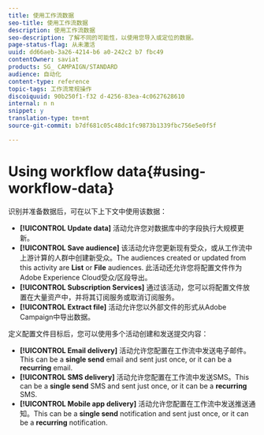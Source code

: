```yaml
---
title: 使用工作流数据
seo-title: 使用工作流数据
description: 使用工作流数据
seo-description: 了解不同的可能性，以使用您导入或定位的数据。
page-status-flag: 从未激活
uuid: dd66aeb-3a26-4214-b6 a0-242c2 b7 fbc49
contentOwner: saviat
products: SG_ CAMPAIGN/STANDARD
audience: 自动化
content-type: reference
topic-tags: 工作流常规操作
discoiquuid: 90b250f1-f32 d-4256-83ea-4c0627628610
internal: n n
snippet: y
translation-type: tm+mt
source-git-commit: b7df681c05c48dc1fc9873b1339fbc756e5e0f5f

---
```



# Using workflow data{#using-workflow-data}

识别并准备数据后，可在以下上下文中使用该数据：

* **[!UICONTROL Update data]** 活动允许您对数据库中的字段执行大规模更新。
* **[!UICONTROL Save audience]** 该活动允许您更新现有受众，或从工作流中上游计算的人群中创建新受众。The audiences created or updated from this activity are **List** or **File** audiences. 此活动还允许您将配置文件作为Adobe Experience Cloud受众/区段导出。
* **[!UICONTROL Subscription Services]** 通过该活动，您可以将配置文件放置在大量资产中，并将其订阅服务或取消订阅服务。
* **[!UICONTROL Extract file]** 活动允许您以外部文件的形式从Adobe Campaign中导出数据。

定义配置文件目标后，您可以使用多个活动创建和发送提交内容：

* **[!UICONTROL Email delivery]** 活动允许您配置在工作流中发送电子邮件。This can be a **single send** email and sent just once, or it can be a **recurring** email.
* **[!UICONTROL SMS delivery]** 活动允许您配置在工作流中发送SMS。This can be a **single send** SMS and sent just once, or it can be a **recurring** SMS.
* **[!UICONTROL Mobile app delivery]** 活动允许您配置在工作流中发送推送通知。This can be a **single send** notification and sent just once, or it can be a **recurring** notification.

